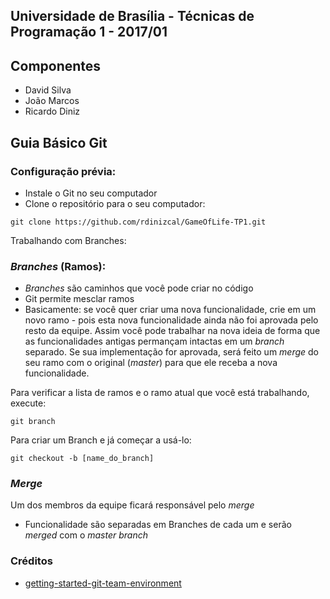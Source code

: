 ## Universidade de Brasília - Técnicas de Programação 1 - 2017/01

## Componentes 
- David Silva
- João Marcos
- Ricardo Diniz

## Guia Básico Git

### Configuração prévia:
* Instale o Git no seu computador
* Clone o repositório para o seu computador:
```
git clone https://github.com/rdinizcal/GameOfLife-TP1.git
```

Trabalhando com Branches:

### _Branches_ (Ramos):
* _Branches_ são caminhos que você pode criar no código
* Git permite mesclar ramos
* Basicamente: se você quer criar uma nova funcionalidade, crie em um novo ramo - pois esta nova funcionalidade ainda não foi aprovada pelo resto da equipe. Assim você pode trabalhar na nova ideia de forma que as funcionalidades antigas permançam intactas em um _branch_ separado. Se sua implementação for aprovada, será feito um _merge_ do seu ramo com o original (_master_) para que ele receba a nova funcionalidade.

Para verificar a lista de ramos e o ramo atual que você está trabalhando, execute:
```
git branch
```
Para criar um Branch e já começar a usá-lo:
```
git checkout -b [name_do_branch]
```

### _Merge_
Um dos membros da equipe ficará responsável pelo _merge_
* Funcionalidade são separadas em Branches de cada um e serão _merged_ com o _master branch_
 

### Créditos
* [getting-started-git-team-environment](https://www.sitepoint.com/getting-started-git-team-environment/)
